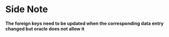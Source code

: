 # Side Note

**The foreign keys need to be updated when the corresponding data entry changed but oracle does not allow it**

